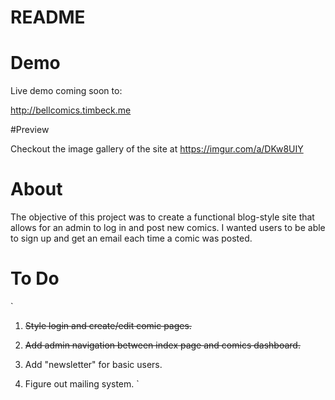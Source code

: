 # README


# Demo

Live demo coming soon to:

http://bellcomics.timbeck.me

#Preview

Checkout the image gallery of the site at https://imgur.com/a/DKw8UIY

# About

The objective of this project was to create a functional blog-style site that
allows for an admin to log in and post new comics. I wanted users to be able
to sign up and get an email each time a comic was posted.

# To Do

`
1. ~~Style login and create/edit comic pages.~~

2. ~~Add admin navigation between index page and comics dashboard.~~

3. Add "newsletter" for basic users.

4. Figure out mailing system.
`
